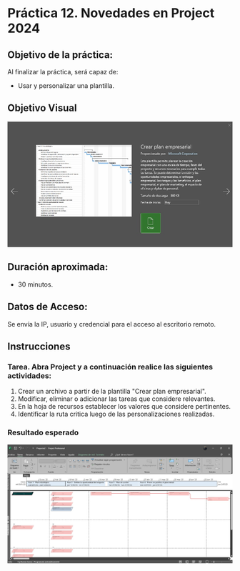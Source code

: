 # Práctica 12. Novedades en Project 2024

## Objetivo de la práctica:
Al finalizar la práctica, será capaz de:
- Usar y personalizar una plantilla.

## Objetivo Visual 

![diagrama1](../images/12.3.jpg)

## Duración aproximada:
- 30 minutos.

## Datos de Acceso:
Se envía la IP, usuario y credencial para el acceso al escritorio remoto.

## Instrucciones 
<!-- Proporciona pasos detallados sobre cómo configurar y administrar sistemas, implementar soluciones de software, realizar pruebas de seguridad, o cualquier otro escenario práctico relevante para el campo de la tecnología de la información -->
### Tarea. Abra Project y a continuación realice las siguientes actividades:
1.	Crear un archivo a partir de la plantilla "Crear plan empresarial".
2.	Modificar, eliminar o adicionar las tareas que considere relevantes.
3.	En la hoja de recursos establecer los valores que considere pertinentes.
4.	Identificar la ruta critica luego de las personalizaciones realizadas.

### Resultado esperado

![imagen resultado](../images/12.4.jpg)
